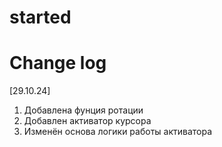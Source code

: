 # started

# Change log
[29.10.24]
1) Добавлена фунция ротации
2) Добавлен активатор курсора
3) Изменён основа логики работы активатора